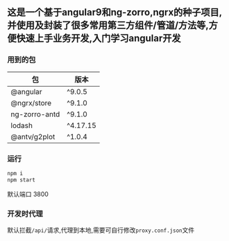 ## 这是一个基于angular9和ng-zorro,ngrx的种子项目,并使用及封装了很多常用第三方组件/管道/方法等,方便快速上手业务开发,入门学习angular开发

### 用到的包
包 | 版本
-|-
@angular | ^9.0.5
@ngrx/store | ^9.1.0
ng-zorro-antd | ^9.1.0
lodash | ^4.17.15
@antv/g2plot | ^1.0.4
### 运行
``` bash
npm i
npm start
```
默认端口 3800

### 开发时代理
默认拦截`/api/`请求,代理到本地,需要可自行修改`proxy.conf.json`文件
